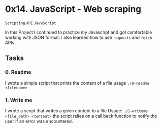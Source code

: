 # 0x14. JavaScript - Web scraping

` Scripting ` ` API `  ` JavaScript `

In this Project I continued to practice my Javascript and got comfortable working with JSON format. I also learned how to use ` requests ` and ` fetch ` APIs.

## Tasks 

### 0. Readme

I wrote a simple script that prints the content of a file
usage ` ./0-readme <filename> `

### 1. Write me

I wrote a script that writes a given content to a file
Usage: ` ./1-writeme <file_path> <content> `
the script relies on a call back function to notify the user if an error was encountered.


